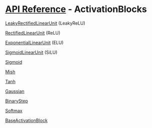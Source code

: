 # [API Reference](../API.md) - ActivationBlocks

[LeakyRectifiedLinearUnit](ActivationBlocks/LeakyRectifiedLinearUnit.md) (LeakyReLU)

[RectifiedLinearUnit](ActivationBlocks/RectifiedLinearUnit.md) (ReLU)

[ExponentialLinearUnit](ActivationBlocks/ExponentialLinearUnit.md) (ELU)

[SigmoidLinearUnit](ActivationBlocks/SigmoidLinearUnit.md) (SiLU)

[Sigmoid](ActivationBlocks/Sigmoid.md)

[Mish](ActivationBlocks/Mish.md)

[Tanh](ActivationBlocks/Tanh.md)

[Gaussian](ActivationBlocks/Gaussian.md)

[BinaryStep](ActivationBlocks/BinaryStep.md)

[Softmax](ActivationBlocks/Softmax.md)

[BaseActivationBlock](ActivationBlocks/BaseActivationBlock.md)